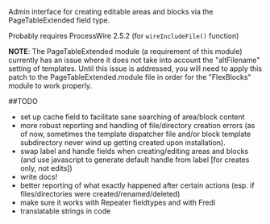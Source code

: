 Admin interface for creating editable areas and blocks via the PageTableExtended field type.

Probably requires ProcessWire 2.5.2 (for `wireIncludeFile()` function)

**NOTE**: The PageTableExtended module (a requirement of this module) currently has an issue where it does not take into account the "altFilename" setting of templates. Until this issue is addressed, you will need to apply this patch to the PageTableExtended.module file in order for the "FlexBlocks" module to work properly.

##TODO
 * set up cache field to facilitate sane searching of area/block content
 * more robust reporting and handling of file/directory creation errors (as of now, sometimes the template dispatcher file and/or block template subdirectory never wind up getting created upon installation).
 * swap label and handle fields when creating/editing areas and blocks (and use javascript to generate default handle from label [for creates only, not edits])
 * write docs!
 * better reporting of what exactly happened after certain actions (esp. if files/directories were created/renamed/deleted)
 * make sure it works with Repeater fieldtypes and with Fredi
 * translatable strings in code
